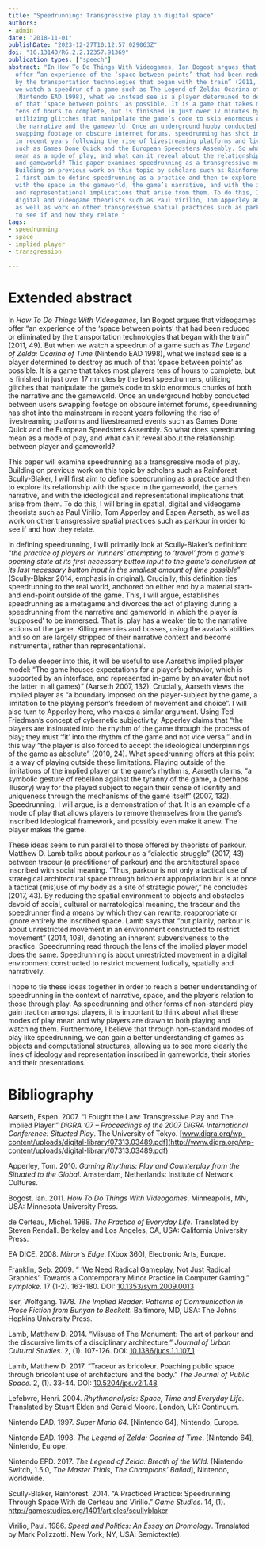 ```yaml
---
title: "Speedrunning: Transgressive play in digital space"
authors:
- admin
date: "2018-11-01"
publishDate: "2023-12-27T10:12:57.029063Z"
doi: "10.13140/RG.2.2.12357.91369"
publication_types: ["speech"]
abstract: "In How To Do Things With Videogames, Ian Bogost argues that videogames
  offer “an experience of the ‘space between points’ that had been reduced or eliminated
  by the transportation technologies that began with the train” (2011, 49). But when
  we watch a speedrun of a game such as The Legend of Zelda: Ocarina of Time
  (Nintendo EAD 1998), what we instead see is a player determined to destroy as much
  of that ‘space between points’ as possible. It is a game that takes most players
  tens of hours to complete, but is finished in just over 17 minutes by the best speedrunners,
  utilizing glitches that manipulate the game’s code to skip enormous chunks of both
  the narrative and the gameworld. Once an underground hobby conducted between users
  swapping footage on obscure internet forums, speedrunning has shot into the mainstream
  in recent years following the rise of livestreaming platforms and livestreamed events
  such as Games Done Quick and the European Speedsters Assembly. So what does speedrunning
  mean as a mode of play, and what can it reveal about the relationship between player
  and gameworld? This paper examines speedrunning as a transgressive mode of play.
  Building on previous work on this topic by scholars such as Rainforest Scully-Blaker,
  I first aim to define speedrunning as a practice and then to explore its relationship
  with the space in the gameworld, the game’s narrative, and with the ideological
  and representational implications that arise from them. To do this, I bring in spatial,
  digital and videogame theorists such as Paul Virilio, Tom Apperley and Espen Aarseth,
  as well as work on other transgressive spatial practices such as parkour in order
  to see if and how they relate."
tags:
- speedrunning
- space
- implied player
- transgression

---
```


# Extended abstract

In *How To Do Things With Videogames*, Ian Bogost argues that videogames offer “an experience of the ‘space between points’ that had been reduced or eliminated by the transportation technologies that began with the train” (2011, 49). But when we watch a speedrun of a game such as *The Legend of Zelda: Ocarina of Time* (Nintendo EAD 1998), what we instead see is a player determined to destroy as much of that ‘space between points’ as possible. It is a game that takes most players tens of hours to complete, but is finished in just over 17 minutes by the best speedrunners, utilizing glitches that manipulate the game’s code to skip enormous chunks of both the narrative and the gameworld. Once an underground hobby conducted between users swapping footage on obscure internet forums, speedrunning has shot into the mainstream in recent years following the rise of livestreaming platforms and livestreamed events such as Games Done Quick and the European Speedsters Assembly. So what does speedrunning mean as a mode of play, and what can it reveal about the relationship between player and gameworld?

This paper will examine speedrunning as a transgressive mode of play. Building on previous work on this topic by scholars such as Rainforest Scully-Blaker, I will first aim to define speedrunning as a practice and then to explore its relationship with the space in the gameworld, the game’s narrative, and with the ideological and representational implications that arise from them. To do this, I will bring in spatial, digital and videogame theorists such as Paul Virilio, Tom Apperley and Espen Aarseth, as well as work on other transgressive spatial practices such as parkour in order to see if and how they relate.

In defining speedrunning, I will primarily look at Scully-Blaker’s definition: “*the practice of players or ‘runners’ attempting to ‘travel’ from a game’s opening state at its first necessary button input to the game’s conclusion at its last necessary button input in the smallest amount of time possible*” (Scully-Blaker 2014, emphasis in original). Crucially, this definition ties speedrunning to the real world, anchored on either end by a material start- and end-point outside of the game. This, I will argue, establishes speedrunning as a metagame and divorces the act of playing during a speedrunning from the narrative and gameworld in which the player is ‘supposed’ to be immersed. That is, play has a weaker tie to the narrative actions of the game. Killing enemies and bosses, using the avatar’s abilities and so on are largely stripped of their narrative context and become instrumental, rather than representational.

To delve deeper into this, it will be useful to use Aarseth’s implied player model: “The game houses expectations for a player’s behavior, which is supported by an interface, and represented in-game by an avatar (but not the latter in all games)” (Aarseth 2007, 132). Crucially, Aarseth views the implied player as “a boundary imposed on the player-subject by the game, a limitation to the playing person’s freedom of movement and choice”. I will also turn to Apperley here, who makes a similar argument. Using Ted Friedman’s concept of cybernetic subjectivity, Apperley claims that “the players are insinuated into the rhythm of the game through the process of play; they must ‘fit’ into the rhythm of the game and not vice versa,” and in this way “the player is also forced to accept the ideological underpinnings of the game as absolute” (2010, 24). What speedrunning offers at this point is a way of playing outside these limitations. Playing outside of the limitations of the implied player or the game’s rhythm is, Aarseth claims, “a symbolic gesture of rebellion against the tyranny of the game, a (perhaps illusory) way for the played subject to regain their sense of identity and uniqueness through the mechanisms of the game itself” (2007, 132). Speedrunning, I will argue, is a demonstration of that. It is an example of a mode of play that allows players to remove themselves from the game’s inscribed ideological framework, and possibly even make it anew. The player makes the game.

These ideas seem to run parallel to those offered by theorists of parkour. Matthew D. Lamb talks about parkour as a “dialectic struggle” (2017, 43) between traceur (a practitioner of parkour) and the architectural space inscribed with social meaning. “Thus, parkour is not only a tactical use of strategical architectural space through bricolent appropriation but is at once a tactical (mis)use of my body as a site of strategic power,” he concludes (2017, 43). By reducing the spatial environment to objects and obstacles devoid of social, cultural or narratological meaning, the traceur and the speedrunner find a means by which they can rewrite, reappropriate or ignore entirely the inscribed space. Lamb says that “put plainly, parkour is about unrestricted movement in an environment constructed to restrict movement” (2014, 108), denoting an inherent subversiveness to the practice. Speedrunning read through the lens of the implied player model does the same. Speedrunning is about unrestricted movement in a digital environment constructed to restrict movement ludically, spatially and narratively.

I hope to tie these ideas together in order to reach a better understanding of speedrunning in the context of narrative, space, and the player’s relation to those through play. As speedrunning and other forms of non-standard play gain traction amongst players, it is important to think about what these modes of play mean and why players are drawn to both playing and watching them. Furthermore, I believe that through non-standard modes of play like speedrunning, we can gain a better understanding of games as objects and computational structures, allowing us to see more clearly the lines of ideology and representation inscribed in gameworlds, their stories and their presentations.

# Bibliography

Aarseth, Espen. 2007. “I Fought the Law: Transgressive Play and The Implied Player.” *DiGRA ’07 – Proceedings of the 2007 DiGRA International Conference: Situated Play*. The University of Tokyo. [www.digra.org/wp-content/uploads/digital-library/07313.03489.pdf](http://www.digra.org/wp-content/uploads/digital-library/07313.03489.pdf)

Apperley, Tom. 2010. *Gaming Rhythms: Play and Counterplay from the Situated to the Global*. Amsterdam, Netherlands: Institute of Network Cultures.

Bogost, Ian. 2011. *How To Do Things With Videogames*. Minneapolis, MN, USA: Minnesota University Press.

de Certeau, Michel. 1988. *The Practice of Everyday Life*. Translated by Steven Rendall. Berkeley and Los Angeles, CA, USA: California University Press.

EA DICE. 2008. *Mirror’s Edge*. [Xbox 360], Electronic Arts, Europe.

Franklin, Seb. 2009. “ ‘We Need Radical Gameplay, Not Just Radical Graphics’: Towards a Contemporary Minor Practice in Computer Gaming.” *symploke*. 17 (1-2). 163-180. DOI: [10.1353/sym.2009.0013](https://doi.org/10.1353/sym.2009.0013)

Iser, Wolfgang. 1978. *The Implied Reader: Patterns of Communication in Prose Fiction from Bunyan to Beckett*. Baltimore, MD, USA: The Johns Hopkins University Press.

Lamb, Matthew D. 2014. “Misuse of The Monument: The art of parkour and the discursive limits of a disciplinary architecture.” *Journal of Urban Cultural Studies*. 2, (1). 107-126. DOI: [10.1386/jucs.1.1.107_1](https://doi.org/10.1386/jucs.1.1.107_1)

Lamb, Matthew D. 2017. “Traceur as bricoleur. Poaching public space through bricolent use of architecture and the body.” *The Journal of Public Space*. 2, (1). 33-44. DOI: [10.5204/jps.v2i1.48](https://doi.org/10.5204/jps.v2i1.48)

Lefebvre, Henri. 2004. *Rhythmanalysis: Space, Time and Everyday Life*. Translated by Stuart Elden and Gerald Moore. London, UK: Continuum.

Nintendo EAD. 1997. *Super Mario 64*. [Nintendo 64], Nintendo, Europe.

Nintendo EAD. 1998. *The Legend of Zelda: Ocarina of Time*. [Nintendo 64], Nintendo, Europe.

Nintendo EPD. 2017. *The Legend of Zelda: Breath of the Wild*. [Nintendo Switch, 1.5.0, *The Master Trials*, *The Champions’ Ballad*], Nintendo, worldwide.

Scully-Blaker, Rainforest. 2014. “A Practiced Practice: Speedrunning Through Space With de Certeau and Virilio.” *Game Studies*. 14, (1). http://gamestudies.org/1401/articles/scullyblaker

Virilio, Paul. 1986. *Speed and Politics: An Essay on Dromology*. Translated by Mark Polizzotti. New York, NY, USA: Semiotext(e).
